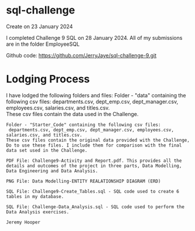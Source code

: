 # sql-challenge
Create on 23 January 2024

I completed Challenge 9 SQL on 28 January 2024. All of my submissions are in the folder EmployeeSQL

Github code: https://github.com/JerryJaye/sql-challenge-9.git

# Lodging Process 

I have lodged the following folders and files:
    Folder - "data" containing the following csv files:
        departments.csv, dept_emp.csv, dept_manager.csv, employees.csv, salaries.csv, and titles.csv.  
        These csv files contain the data used in the Challenge.

    Folder - "Starter_Code" containing the following csv files:
     departments.csv, dept_emp.csv, dept_manager.csv, employees.csv, salaries.csv, and titles.csv.
    These csv files contain the original data provided with the Challenge, Do to use these files. I include them for comparison with the final data set used in the Challenge.

    PDF File: Challenge9-Activity and Report.pdf. This provides all the details and outcomes of the project in three parts, Data Modelling, Data Engineering and Data Analysis.

    PNG File: Data Modelling-ENTITY REALATIONSHIP DIAGRAM (ERD)

    SQL File: Challenge9-Create_Tables.sql - SQL code used to create 6 tables in my database.

    SQL File: Challenge-Data_Analysis.sql - SQL code used to perform the Data Analysis exercises.

    Jeremy Hooper